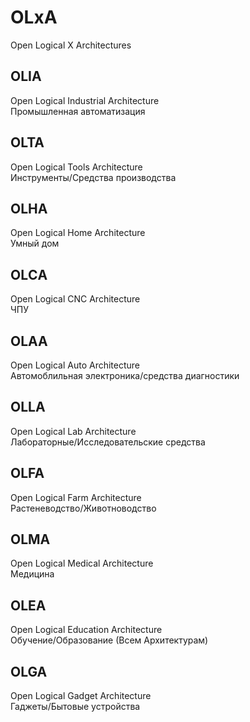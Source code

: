 # OLxA
Open Logical X Architectures

## OLIA
Open Logical Industrial Architecture  
Промышленная автоматизация

## OLTA
Open Logical Tools Architecture  
Инструменты/Средства производства

## OLHA
Open Logical Home Architecture  
Умный дом

## OLСA
Open Logical CNC Architecture  
ЧПУ

## OLAA
Open Logical Auto Architecture  
Автомоблильная электроника/средства диагностики

## OLLA
Open Logical Lab Architecture  
Лабораторные/Исследовательские средства

## OLFA
Open Logical Farm Architecture  
Растеневодство/Животноводство

## OLMA
Open Logical Medical Architecture  
Медицина

## OLEA
Open Logical Education Architecture  
Обучение/Образование (Всем Архитектурам)

## OLGA
Open Logical Gadget Architecture  
Гаджеты/Бытовые устройства
